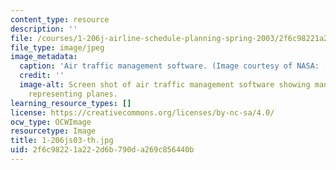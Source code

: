 ```yaml
---
content_type: resource
description: ''
file: /courses/1-206j-airline-schedule-planning-spring-2003/2f6c98221a222d6b790da269c856440b_1-206js03-th.jpg
file_type: image/jpeg
image_metadata:
  caption: 'Air traffic management software. (Image courtesy of NASA: [http://www.aerospace.nasa.gov](http://www.aerospace.nasa.gov).)'
  credit: ''
  image-alt: Screen shot of air traffic management software showing many colored regions
    representing planes.
learning_resource_types: []
license: https://creativecommons.org/licenses/by-nc-sa/4.0/
ocw_type: OCWImage
resourcetype: Image
title: 1-206js03-th.jpg
uid: 2f6c9822-1a22-2d6b-790d-a269c856440b
---
```

